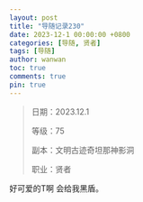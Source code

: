 ```yaml
---
layout: post
title: "导随记录230"
date: 2023-12-1 00:00:00 +0800
categories: [导随, 贤者]
tags: [导随]
author: wanwan
toc: true
comments: true
pin: true
---
```

> 日期：2023.12.1
>
> 等级：75
>
> 副本：文明古迹奇坦那神影洞
>
> 职业：贤者

好可爱的T啊 会给我黑盾。